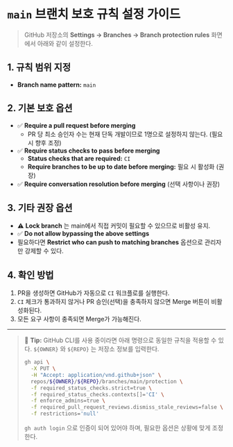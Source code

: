 # `main` 브랜치 보호 규칙 설정 가이드

> GitHub 저장소의 **Settings → Branches → Branch protection rules** 화면에서 아래와 같이 설정한다.

## 1. 규칙 범위 지정
- **Branch name pattern:** `main`

## 2. 기본 보호 옵션
- ✅ **Require a pull request before merging**
  - PR 당 최소 승인자 수는 현재 단독 개발이므로 1명으로 설정하지 않는다. (필요 시 향후 조정)
- ✅ **Require status checks to pass before merging**
  - **Status checks that are required:** `CI`
  - **Require branches to be up to date before merging:** 필요 시 활성화 (권장)
- ✅ **Require conversation resolution before merging** (선택 사항이나 권장)

## 3. 기타 권장 옵션
- ⚠️ **Lock branch** 는 main에서 직접 커밋이 필요할 수 있으므로 비활성 유지.
- ✅ **Do not allow bypassing the above settings**
- 필요하다면 **Restrict who can push to matching branches** 옵션으로 관리자만 강제할 수 있다.

## 4. 확인 방법
1. PR을 생성하면 GitHub가 자동으로 `CI` 워크플로를 실행한다.
2. `CI` 체크가 통과하지 않거나 PR 승인(선택)을 충족하지 않으면 Merge 버튼이 비활성화된다.
3. 모든 요구 사항이 충족되면 Merge가 가능해진다.

---

> 📝 **Tip:** GitHub CLI를 사용 중이라면 아래 명령으로 동일한 규칙을 적용할 수 있다. `${OWNER}` 와 `${REPO}` 는 저장소 정보를 입력한다.
>
> ```bash
> gh api \
>   -X PUT \
>   -H "Accept: application/vnd.github+json" \
>   repos/${OWNER}/${REPO}/branches/main/protection \
>   -f required_status_checks.strict=true \
>   -f required_status_checks.contexts[]='CI' \
>   -f enforce_admins=true \
>   -f required_pull_request_reviews.dismiss_stale_reviews=false \
>   -f restrictions='null'
> ```
>
> `gh auth login` 으로 인증이 되어 있어야 하며, 필요한 옵션은 상황에 맞게 조정한다.
